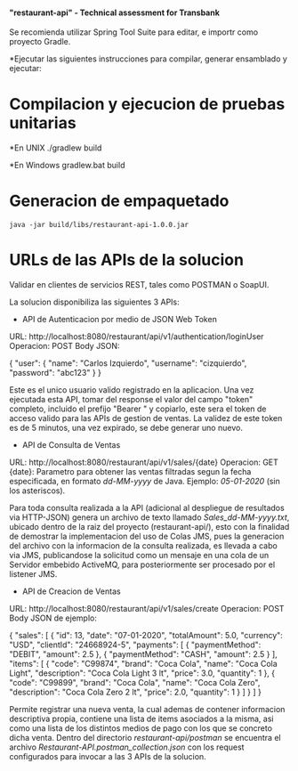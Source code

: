 #### "restaurant-api" - Technical assessment for Transbank ####

Se recomienda utilizar Spring Tool Suite para editar, e importr como proyecto Gradle.

*Ejecutar las siguientes instrucciones para compilar, generar ensamblado y ejecutar:



# Compilacion y ejecucion de pruebas unitarias

*En UNIX
    ./gradlew build
    
*En Windows
    gradlew.bat build



# Generacion de empaquetado

    java -jar build/libs/restaurant-api-1.0.0.jar
    
    
    
# URLs de las APIs de la solucion

Validar en clientes de servicios REST, tales como POSTMAN o SoapUI.

La solucion disponibiliza las siguientes 3 APIs:


* API de Autenticacion por medio de JSON Web Token

URL: http://localhost:8080/restaurant/api/v1/authentication/loginUser
Operacion: POST
Body JSON:

{
	"user": {
		"name": "Carlos Izquierdo",
		"username": "cizquierdo",
		"password": "abc123"
	}
}

Este es el unico usuario valido registrado en la aplicacion.
Una vez ejecutada esta API, tomar del response el valor del campo "token" completo,
incluido el prefijo "Bearer " y copiarlo, este sera el token de acceso valido para las APIs de gestion de ventas.
La validez de este token es de 5 minutos, una vez expirado, se debe generar uno nuevo.


* API de Consulta de Ventas

URL: http://localhost:8080/restaurant/api/v1/sales/{date}
Operacion: GET
{date}: Parametro para obtener las ventas filtradas segun la fecha especificada, en formato *dd-MM-yyyy* de Java.
Ejemplo: *05-01-2020* (sin los asteriscos).

Para toda consulta realizada a la API (adicional al despliegue de resultados via HTTP-JSON) genera un archivo de texto
llamado *Sales_dd-MM-yyyy.txt*, ubicado dentro de la raiz del proyecto (restaurant-api/), esto con la finalidad de
demostrar la implementacion del uso de Colas JMS, pues la generacion del archivo con la informacion de la consulta
realizada, es llevada a cabo via JMS, publicandose la solicitud como un mensaje en una cola de un Servidor embebido ActiveMQ,
para posteriormente ser procesado por el listener JMS.


* API de Creacion de Ventas

URL: http://localhost:8080/restaurant/api/v1/sales/create
Operacion: POST
Body JSON de ejemplo:

{
    "sales": [
        {
            "id": 13,
            "date": "07-01-2020",
            "totalAmount": 5.0,
            "currency": "USD",
            "clientId": "24668924-5",
            "payments": [
                {
                    "paymentMethod": "DEBIT",
                    "amount": 2.5
                },
                {
                    "paymentMethod": "CASH",
                    "amount": 2.5
                }
            ],
            "items": [
                {
                    "code": "C99874",
                    "brand": "Coca Cola",
                    "name": "Coca Cola Light",
                    "description": "Coca Cola Light 3 lt",
                    "price": 3.0,
                    "quantity": 1
                },
                {
                    "code": "C99899",
                    "brand": "Coca Cola",
                    "name": "Coca Cola Zero",
                    "description": "Coca Cola Zero 2 lt",
                    "price": 2.0,
                    "quantity": 1
                }
            ]
        }
    ]
}

Permite registrar una nueva venta, la cual ademas de contener informacion descriptiva propia, contiene una lista
de items asociados a la misma, asi como una lista de los distintos medios de pago con los que se concreto dicha venta.
Dentro del directorio *restaurant-api/postman* se encuentra el archivo *Restaurant-API.postman_collection.json* con
los request configurados para invocar a las 3 APIs de la solucion.








